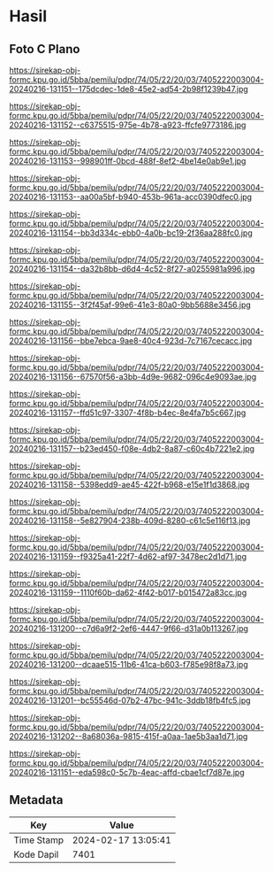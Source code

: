 # Hasil

## Foto C Plano

https://sirekap-obj-formc.kpu.go.id/5bba/pemilu/pdpr/74/05/22/20/03/7405222003004-20240216-131151--175dcdec-1de8-45e2-ad54-2b98f1239b47.jpg

https://sirekap-obj-formc.kpu.go.id/5bba/pemilu/pdpr/74/05/22/20/03/7405222003004-20240216-131152--c6375515-975e-4b78-a923-ffcfe9773186.jpg

https://sirekap-obj-formc.kpu.go.id/5bba/pemilu/pdpr/74/05/22/20/03/7405222003004-20240216-131153--998901ff-0bcd-488f-8ef2-4be14e0ab9e1.jpg

https://sirekap-obj-formc.kpu.go.id/5bba/pemilu/pdpr/74/05/22/20/03/7405222003004-20240216-131153--aa00a5bf-b940-453b-961a-acc0390dfec0.jpg

https://sirekap-obj-formc.kpu.go.id/5bba/pemilu/pdpr/74/05/22/20/03/7405222003004-20240216-131154--bb3d334c-ebb0-4a0b-bc19-2f36aa288fc0.jpg

https://sirekap-obj-formc.kpu.go.id/5bba/pemilu/pdpr/74/05/22/20/03/7405222003004-20240216-131154--da32b8bb-d6d4-4c52-8f27-a0255981a996.jpg

https://sirekap-obj-formc.kpu.go.id/5bba/pemilu/pdpr/74/05/22/20/03/7405222003004-20240216-131155--3f2f45af-99e6-41e3-80a0-9bb5688e3456.jpg

https://sirekap-obj-formc.kpu.go.id/5bba/pemilu/pdpr/74/05/22/20/03/7405222003004-20240216-131156--bbe7ebca-9ae8-40c4-923d-7c7167cecacc.jpg

https://sirekap-obj-formc.kpu.go.id/5bba/pemilu/pdpr/74/05/22/20/03/7405222003004-20240216-131156--67570f56-a3bb-4d9e-9682-096c4e9093ae.jpg

https://sirekap-obj-formc.kpu.go.id/5bba/pemilu/pdpr/74/05/22/20/03/7405222003004-20240216-131157--ffd51c97-3307-4f8b-b4ec-8e4fa7b5c667.jpg

https://sirekap-obj-formc.kpu.go.id/5bba/pemilu/pdpr/74/05/22/20/03/7405222003004-20240216-131157--b23ed450-f08e-4db2-8a87-c60c4b7221e2.jpg

https://sirekap-obj-formc.kpu.go.id/5bba/pemilu/pdpr/74/05/22/20/03/7405222003004-20240216-131158--5398edd9-ae45-422f-b968-e15e1f1d3868.jpg

https://sirekap-obj-formc.kpu.go.id/5bba/pemilu/pdpr/74/05/22/20/03/7405222003004-20240216-131158--5e827904-238b-409d-8280-c61c5e116f13.jpg

https://sirekap-obj-formc.kpu.go.id/5bba/pemilu/pdpr/74/05/22/20/03/7405222003004-20240216-131159--f9325a41-22f7-4d62-af97-3478ec2d1d71.jpg

https://sirekap-obj-formc.kpu.go.id/5bba/pemilu/pdpr/74/05/22/20/03/7405222003004-20240216-131159--1110f60b-da62-4f42-b017-b015472a83cc.jpg

https://sirekap-obj-formc.kpu.go.id/5bba/pemilu/pdpr/74/05/22/20/03/7405222003004-20240216-131200--c7d6a9f2-2ef6-4447-9f66-d31a0b113267.jpg

https://sirekap-obj-formc.kpu.go.id/5bba/pemilu/pdpr/74/05/22/20/03/7405222003004-20240216-131200--dcaae515-11b6-41ca-b603-f785e98f8a73.jpg

https://sirekap-obj-formc.kpu.go.id/5bba/pemilu/pdpr/74/05/22/20/03/7405222003004-20240216-131201--bc55546d-07b2-47bc-941c-3ddb18fb4fc5.jpg

https://sirekap-obj-formc.kpu.go.id/5bba/pemilu/pdpr/74/05/22/20/03/7405222003004-20240216-131202--8a68036a-9815-415f-a0aa-1ae5b3aa1d71.jpg

https://sirekap-obj-formc.kpu.go.id/5bba/pemilu/pdpr/74/05/22/20/03/7405222003004-20240216-131151--eda598c0-5c7b-4eac-affd-cbae1cf7d87e.jpg


## Metadata

| Key        | Value               |
| ---------- | ------------------- |
| Time Stamp | 2024-02-17 13:05:41 |
| Kode Dapil | 7401                |




